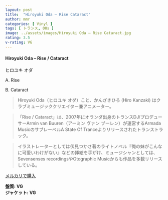 ```yaml
---
layout: post
title:  "Hiroyuki Oda – Rise Cataract"
author: mmr
categories: [ Vinyl ]
tags: [ トランス, 00s ]
image: ../assets/images/Hiroyuki Oda – Rise Cataract.jpg
rating: 3.5
v-rating: VG
---
```


#### Hiroyuki Oda – Rise / Cataract

ヒロユキ オダ

A. Rise

B. Cataract

> Hiroyuki Oda（ヒロユキ オダ）こと、かんざきひろ (Hiro Kanzaki)
はクラブミュージッククリエイター兼アニメーター。

> 「Rise / Cataract」は、2007年にオランダ出身のトランスDJ/プロデューサーArmin van Buuren（アーミン ヴァン ブーレン）が運営するArmada MusicのサブレーベルA State Of Tranceよりリリースされたトランストラック。

> イラストレーターとしては伏見つかさ著のライトノベル『俺の妹がこんなに可愛いわけがない』などの挿絵を手がけ、ミュージシャンとしては、Sevensenses recordingsやOtographic Musicからも作品を多数リリースしている。

[メルカリで購入](https://jp.mercari.com/item/m40856782360)

<div class="mt-4 mb-4 d-flex align-items-center">
<strong class="mr-1">盤質: VG</strong>
</div>
<div class="mt-4 mb-4 d-flex align-items-center">
<strong class="mr-1">ジャケット: VG</strong>
</div>

